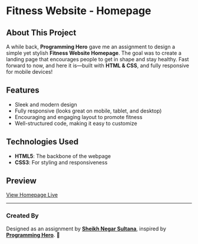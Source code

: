 # Fitness Website - Homepage

## About This Project
A while back, **Programming Hero** gave me an assignment to design a simple yet stylish **Fitness Website Homepage**. The goal was to create a landing page that encourages people to get in shape and stay healthy. Fast forward to now, and here it is—built with **HTML & CSS**, and fully responsive for mobile devices!

## Features
- Sleek and modern design
- Fully responsive (looks great on mobile, tablet, and desktop)
- Encouraging and engaging layout to promote fitness
- Well-structured code, making it easy to customize

## Technologies Used
- **HTML5**: The backbone of the webpage
- **CSS3**: For styling and responsiveness

## Preview  
[View Homepage Live]()

---
### Created By
Designed as an assignment by **[Sheikh Negar Sultana](https://github.com/SheikhNegarSultana)**, inspired by **[Programming Hero](https://github.com/ProgrammingHero1)**. 🚀
